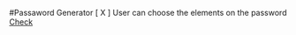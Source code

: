 #Passaword Generator
[ X ] User can choose the elements on the password
[Check](https://wasixxd.github.io/App-Ideas/RandomPasswordGenerator/index.html)
